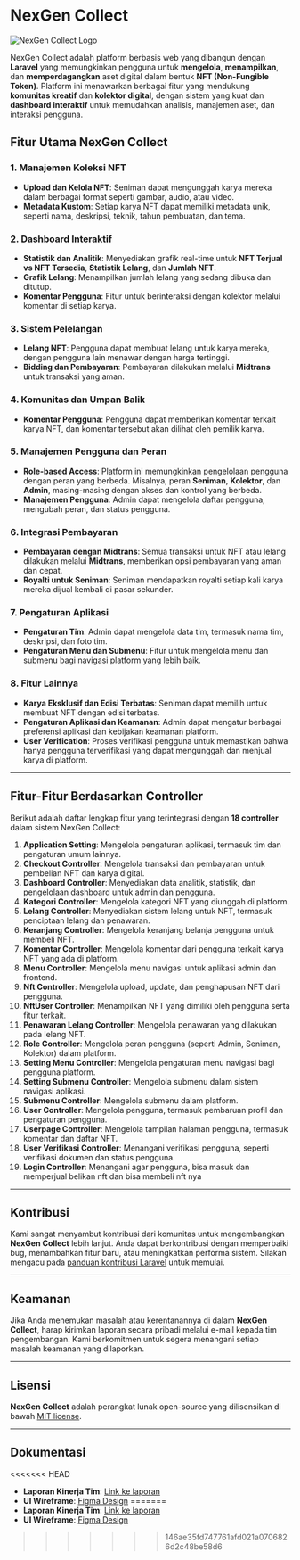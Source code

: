 # NexGen Collect

![NexGen Collect Logo](./assets/media/logos/logoNEXTGEN.png)

NexGen Collect adalah platform berbasis web yang dibangun dengan **Laravel** yang memungkinkan pengguna untuk **mengelola**, **menampilkan**, dan **memperdagangkan** aset digital dalam bentuk **NFT (Non-Fungible Token)**. Platform ini menawarkan berbagai fitur yang mendukung **komunitas kreatif** dan **kolektor digital**, dengan sistem yang kuat dan **dashboard interaktif** untuk memudahkan analisis, manajemen aset, dan interaksi pengguna.

## Fitur Utama NexGen Collect

### 1. Manajemen Koleksi NFT

-   **Upload dan Kelola NFT**: Seniman dapat mengunggah karya mereka dalam berbagai format seperti gambar, audio, atau video.
-   **Metadata Kustom**: Setiap karya NFT dapat memiliki metadata unik, seperti nama, deskripsi, teknik, tahun pembuatan, dan tema.

### 2. Dashboard Interaktif

-   **Statistik dan Analitik**: Menyediakan grafik real-time untuk **NFT Terjual vs NFT Tersedia**, **Statistik Lelang**, dan **Jumlah NFT**.
-   **Grafik Lelang**: Menampilkan jumlah lelang yang sedang dibuka dan ditutup.
-   **Komentar Pengguna**: Fitur untuk berinteraksi dengan kolektor melalui komentar di setiap karya.

### 3. Sistem Pelelangan

-   **Lelang NFT**: Pengguna dapat membuat lelang untuk karya mereka, dengan pengguna lain menawar dengan harga tertinggi.
-   **Bidding dan Pembayaran**: Pembayaran dilakukan melalui **Midtrans** untuk transaksi yang aman.

### 4. Komunitas dan Umpan Balik

-   **Komentar Pengguna**: Pengguna dapat memberikan komentar terkait karya NFT, dan komentar tersebut akan dilihat oleh pemilik karya.

### 5. Manajemen Pengguna dan Peran

-   **Role-based Access**: Platform ini memungkinkan pengelolaan pengguna dengan peran yang berbeda. Misalnya, peran **Seniman**, **Kolektor**, dan **Admin**, masing-masing dengan akses dan kontrol yang berbeda.
-   **Manajemen Pengguna**: Admin dapat mengelola daftar pengguna, mengubah peran, dan status pengguna.

### 6. Integrasi Pembayaran

-   **Pembayaran dengan Midtrans**: Semua transaksi untuk NFT atau lelang dilakukan melalui **Midtrans**, memberikan opsi pembayaran yang aman dan cepat.
-   **Royalti untuk Seniman**: Seniman mendapatkan royalti setiap kali karya mereka dijual kembali di pasar sekunder.

### 7. Pengaturan Aplikasi

-   **Pengaturan Tim**: Admin dapat mengelola data tim, termasuk nama tim, deskripsi, dan foto tim.
-   **Pengaturan Menu dan Submenu**: Fitur untuk mengelola menu dan submenu bagi navigasi platform yang lebih baik.

### 8. Fitur Lainnya

-   **Karya Eksklusif dan Edisi Terbatas**: Seniman dapat memilih untuk membuat NFT dengan edisi terbatas.
-   **Pengaturan Aplikasi dan Keamanan**: Admin dapat mengatur berbagai preferensi aplikasi dan kebijakan keamanan platform.
-   **User Verification**: Proses verifikasi pengguna untuk memastikan bahwa hanya pengguna terverifikasi yang dapat mengunggah dan menjual karya di platform.

---

## Fitur-Fitur Berdasarkan Controller

Berikut adalah daftar lengkap fitur yang terintegrasi dengan **18 controller** dalam sistem NexGen Collect:

1. **Application Setting**: Mengelola pengaturan aplikasi, termasuk tim dan pengaturan umum lainnya.
2. **Checkout Controller**: Mengelola transaksi dan pembayaran untuk pembelian NFT dan karya digital.
3. **Dashboard Controller**: Menyediakan data analitik, statistik, dan pengelolaan dashboard untuk admin dan pengguna.
4. **Kategori Controller**: Mengelola kategori NFT yang diunggah di platform.
5. **Lelang Controller**: Menyediakan sistem lelang untuk NFT, termasuk penciptaan lelang dan penawaran.
6. **Keranjang Controller**: Mengelola keranjang belanja pengguna untuk membeli NFT.
7. **Komentar Controller**: Mengelola komentar dari pengguna terkait karya NFT yang ada di platform.
8. **Menu Controller**: Mengelola menu navigasi untuk aplikasi admin dan frontend.
9. **Nft Controller**: Mengelola upload, update, dan penghapusan NFT dari pengguna.
10. **NftUser Controller**: Menampilkan NFT yang dimiliki oleh pengguna serta fitur terkait.
11. **Penawaran Lelang Controller**: Mengelola penawaran yang dilakukan pada lelang NFT.
12. **Role Controller**: Mengelola peran pengguna (seperti Admin, Seniman, Kolektor) dalam platform.
13. **Setting Menu Controller**: Mengelola pengaturan menu navigasi bagi pengguna platform.
14. **Setting Submenu Controller**: Mengelola submenu dalam sistem navigasi aplikasi.
15. **Submenu Controller**: Mengelola submenu dalam platform.
16. **User Controller**: Mengelola pengguna, termasuk pembaruan profil dan pengaturan pengguna.
17. **Userpage Controller**: Mengelola tampilan halaman pengguna, termasuk komentar dan daftar NFT.
18. **User Verifikasi Controller**: Menangani verifikasi pengguna, seperti verifikasi dokumen dan status pengguna.
19. **Login Controller**: Menangani agar pengguna, bisa masuk dan memperjual belikan nft dan bisa membeli nft nya

---

## Kontribusi

Kami sangat menyambut kontribusi dari komunitas untuk mengembangkan **NexGen Collect** lebih lanjut. Anda dapat berkontribusi dengan memperbaiki bug, menambahkan fitur baru, atau meningkatkan performa sistem. Silakan mengacu pada [panduan kontribusi Laravel](https://laravel.com/docs/contributions) untuk memulai.

---

## Keamanan

Jika Anda menemukan masalah atau kerentanannya di dalam **NexGen Collect**, harap kirimkan laporan secara pribadi melalui e-mail kepada tim pengembangan. Kami berkomitmen untuk segera menangani setiap masalah keamanan yang dilaporkan.

---

## Lisensi

**NexGen Collect** adalah perangkat lunak open-source yang dilisensikan di bawah [MIT license](https://opensource.org/licenses/MIT).

---

## Dokumentasi

<<<<<<< HEAD
-   **Laporan Kinerja Tim**: [Link ke laporan](https://docs.google.com/document/d/1ubQxztUjDL01j7VQo7ZyeAz0gOldz3H8AP2fOYGDQKI/edit?usp=sharing)
-   **UI Wireframe**: [Figma Design](https://www.figma.com/design/DrsKr2reDDyiaIhqzRHgBm/PWBF?node-id=0-1&p=f&t=sKoYEcibjvtgmnXn-0)
=======
- **Laporan Kinerja Tim**: [Link ke laporan](https://docs.google.com/document/d/1ubQxztUjDL01j7VQo7ZyeAz0gOldz3H8AP2fOYGDQKI/edit?usp=sharing)
- **UI Wireframe**: [Figma Design](https://www.figma.com/design/DrsKr2reDDyiaIhqzRHgBm/PWBF?node-id=0-1&p=f&t=sKoYEcibjvtgmnXn-0)
>>>>>>> 146ae35fd747761afd021a0706826d2c48be58d6

